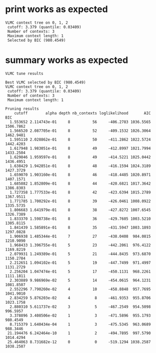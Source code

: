 # print works as expected

    VLMC context tree on 0, 1, 2 
     cutoff: 3.379 (quantile: 0.03409)
     Number of contexts: 3 
     Maximum context length: 1 
     Selected by BIC (980.4549)

# summary works as expected

    VLMC tune results
    
    Best VLMC selected by BIC (980.4549)
    VLMC context tree on 0, 1, 2 
     cutoff: 3.379 (quantile: 0.03409)
     Number of contexts: 3 
     Maximum context length: 1 
    
    Pruning results
        cutoff        alpha depth nb_contexts loglikelihood       AIC       BIC
      1.553652 2.114743e-01     8          56     -406.2783 1036.5565 1506.7862
      1.566520 2.087705e-01     8          52     -409.1532 1026.3064 1462.9481
      1.595110 2.028862e-01     8          50     -411.2862 1022.5724 1442.4203
      1.617948 1.983051e-01     8          49     -412.8997 1021.7994 1433.2504
      1.629846 1.959597e-01     8          49     -414.5221 1025.0442 1436.4951
      1.638429 1.942851e-01     8          48     -416.1594 1024.3189 1427.3729
      1.659070 1.903160e-01     8          46     -418.4485 1020.8971 1407.1571
      1.685882 1.852809e-01     8          44     -420.6821 1017.3642 1386.8303
      1.727358 1.777533e-01     8          42     -423.6394 1015.2789 1367.9511
      1.771785 1.700292e-01     8          39     -426.0461 1008.0922 1335.5735
      1.806683 1.641979e-01     8          38     -427.8272 1007.6545 1326.7389
      1.833370 1.598738e-01     8          36     -429.7605 1003.5210 1305.8115
      1.841439 1.585891e-01     8          35     -431.5947 1003.1893 1297.0828
      1.906938 1.485344e-01     7          27     -438.0408  984.0815 1210.9090
      1.968433 1.396755e-01     5          23     -442.2061  976.4122 1169.8219
      2.079931 1.249389e-01     5          21     -444.8435  973.6870 1150.2784
      2.212651 1.094102e-01     5          19     -447.7499  971.4997 1131.2729
      2.256204 1.047474e-01     5          17     -450.1131  968.2261 1111.1811
      2.303889 9.986969e-02     5          14     -454.0615  964.1231 1081.8507
      2.552296 7.790260e-02     4          10     -458.8848  957.7695 1041.9010
      2.834259 5.876203e-02     4           8     -461.9353  955.8706 1023.1758
      2.880310 5.611737e-02     3           5     -467.2549  954.5098  996.5957
      3.378896 3.408506e-02     1           3     -471.5896  955.1793  980.4549
      8.715379 1.640434e-04     1           3     -475.5345  963.0689  988.3446
     21.194476 6.242464e-10     1           2     -494.7895  997.5790 1014.4294
     25.464063 8.731682e-12     0           0     -519.1294 1038.2587 1038.2587

